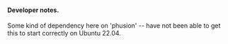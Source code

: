 
#### Developer notes.

Some kind of dependency here on 'phusion' -- have not been able to get this to start correctly on Ubuntu 22.04.


